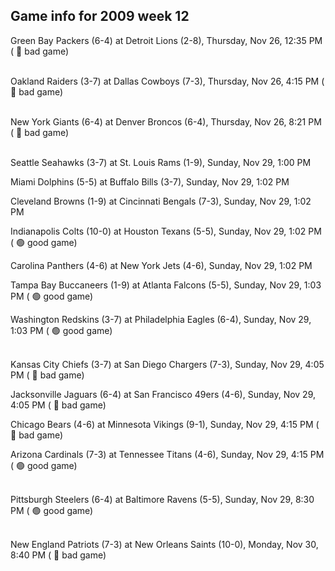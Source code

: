 ## Game info for 2009 week 12
Green Bay Packers (6-4) at Detroit Lions (2-8), Thursday, Nov 26, 12:35 PM (	:red_circle: bad game)

<br/>Oakland Raiders (3-7) at Dallas Cowboys (7-3), Thursday, Nov 26, 4:15 PM (	:red_circle: bad game)

<br/>New York Giants (6-4) at Denver Broncos (6-4), Thursday, Nov 26, 8:21 PM (	:red_circle: bad game)

<br/>Seattle Seahawks (3-7) at St. Louis Rams (1-9), Sunday, Nov 29, 1:00 PM

Miami Dolphins (5-5) at Buffalo Bills (3-7), Sunday, Nov 29, 1:02 PM

Cleveland Browns (1-9) at Cincinnati Bengals (7-3), Sunday, Nov 29, 1:02 PM

Indianapolis Colts (10-0) at Houston Texans (5-5), Sunday, Nov 29, 1:02 PM (	:green_circle: good game)

Carolina Panthers (4-6) at New York Jets (4-6), Sunday, Nov 29, 1:02 PM

Tampa Bay Buccaneers (1-9) at Atlanta Falcons (5-5), Sunday, Nov 29, 1:03 PM (	:green_circle: good game)

Washington Redskins (3-7) at Philadelphia Eagles (6-4), Sunday, Nov 29, 1:03 PM (	:green_circle: good game)

<br/>Kansas City Chiefs (3-7) at San Diego Chargers (7-3), Sunday, Nov 29, 4:05 PM (	:red_circle: bad game)

Jacksonville Jaguars (6-4) at San Francisco 49ers (4-6), Sunday, Nov 29, 4:05 PM (	:red_circle: bad game)

Chicago Bears (4-6) at Minnesota Vikings (9-1), Sunday, Nov 29, 4:15 PM (	:red_circle: bad game)

Arizona Cardinals (7-3) at Tennessee Titans (4-6), Sunday, Nov 29, 4:15 PM (	:green_circle: good game)

<br/>Pittsburgh Steelers (6-4) at Baltimore Ravens (5-5), Sunday, Nov 29, 8:30 PM (	:green_circle: good game)

<br/>New England Patriots (7-3) at New Orleans Saints (10-0), Monday, Nov 30, 8:40 PM (	:red_circle: bad game)


